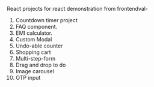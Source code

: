React projects for react demonstration from frontendval-

1. Countdown timer project
2. FAQ component.
3. EMI calculator.
4. Custom Modal
5. Undo-able counter
6. Shopping cart
7. Multi-step-form
8. Drag and drop to do
9. Image carousel
10. OTP input
    

